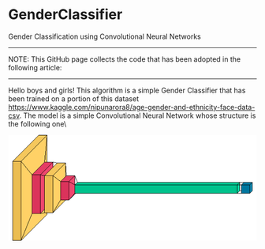 # GenderClassifier
Gender Classification using Convolutional Neural Networks
*** 
NOTE: This GitHub page collects the code that has been adopted in the following article: 
*** 
Hello boys and girls! 
This algorithm is a simple Gender Classifier that has been trained on a portion of this dataset https://www.kaggle.com/nipunarora8/age-gender-and-ethnicity-face-data-csv. 
The model is a simple Convolutional Neural Network whose structure is the following one\

![Screenshot](GenderClassifier.png)


